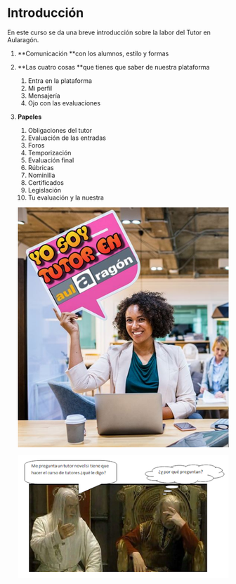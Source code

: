 # Introducción

En este curso se da una breve introducción sobre la labor del Tutor en Aularagón.

1. **Comunicación **con los alumnos, estilo y formas
2. **Las cuatro cosas **que tienes que saber de nuestra plataforma
   1. Entra en la plataforma
   2. Mi perfil
   3. Mensajería
   4. Ojo con las evaluaciones
3. **Papeles**
   1. Obligaciones del tutor
   2. Evaluación de las entradas
   3. Foros
   4. Temporización
   5. Evaluación final
   6. Rúbricas
   7. Nominilla
   8. Certificados
   9. Legislación
   10. Tu evaluación y la nuestra
   
   ![Photo by rawpixel on Unsplash](/assets/tutoraularagon.jpg)
   
   
   ![](/assets/2018-06-21.png)







